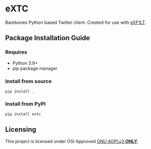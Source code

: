 # eXTC
Barebones Python based Twitter client. Created for use with [eXF1LT](https://github.com/eXhumer/pyeXF1LT).

## Package Installation Guide
### Requires
* Python 3.9+
* pip package manager

### Install from source
```console
pip install .
```

### Install from PyPI
```console
pip install extc
```

## Licensing
This project is licensed under OSI Approved [GNU AGPLv3 **ONLY**](./COPYING).
